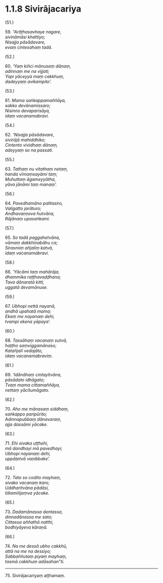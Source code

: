 

# 1.1.8 Sivirājacariya




(51.)

59\. _“Ariṭṭhasavhaye nagare,_  
_sivināmāsi khattiyo;_  
_Nisajja pāsādavare,_  
_evaṃ cintesahaṃ tadā._  


(52.)

60\. _‘Yaṃ kiñci mānusaṃ dānaṃ,_  
_adinnaṃ me na vijjati;_  
_Yopi yāceyya maṃ cakkhuṃ,_  
_dadeyyaṃ avikampito’._  


(53.)

61\. _Mama saṅkappamaññāya,_  
_sakko devānamissaro;_  
_Nisinno devaparisāya,_  
_idaṃ vacanamabravi._  


(54.)

62\. _‘Nisajja pāsādavare,_  
_sivirājā mahiddhiko;_  
_Cintento vividhaṃ dānaṃ,_  
_adeyyaṃ so na passati._  


(55.)

63\. _Tathaṃ nu vitathaṃ netaṃ,_  
_handa vīmaṃsayāmi taṃ;_  
_Muhuttaṃ āgameyyātha,_  
_yāva jānāmi taṃ manaṃ’._  


(56.)

64\. _Pavedhamāno palitasiro,_  
_Valigatto jarāturo;_  
_Andhavaṇṇova hutvāna,_  
_Rājānaṃ upasaṅkami._  


(57.)

65\. _So tadā paggahetvāna,_  
_vāmaṃ dakkhiṇabāhu ca;_  
_Sirasmiṃ añjaliṃ katvā,_  
_idaṃ vacanamabravi._  


(58.)

66\. _‘Yācāmi taṃ mahārāja,_  
_dhammika raṭṭhavaḍḍhana;_  
_Tava dānaratā kitti,_  
_uggatā devamānuse._  


(59.)

67\. _Ubhopi nettā nayanā,_  
_andhā upahatā mama;_  
_Ekaṃ me nayanaṃ dehi,_  
_tvampi ekena yāpaya’._  


(60.)

68\. _Tassāhaṃ vacanaṃ sutvā,_  
_haṭṭho saṃviggamānaso;_  
_Katañjalī vedajāto,_  
_idaṃ vacanamabraviṃ._  


(61.)

69\. _‘Idānāhaṃ cintayitvāna,_  
_pāsādato idhāgato;_  
_Tvaṃ mama cittamaññāya,_  
_nettaṃ yācitumāgato._  


(62.)

70\. _Aho me mānasaṃ siddhaṃ,_  
_saṅkappo paripūrito;_  
_Adinnapubbaṃ dānavaraṃ,_  
_ajja dassāmi yācake._  


(63.)

71\. _Ehi sivaka uṭṭhehi,_  
_mā dandhayi mā pavedhayi;_  
_Ubhopi nayanaṃ dehi,_  
_uppāṭetvā vaṇibbake’._  


(64.)

72\. _Tato so codito mayhaṃ,_  
_sivako vacanaṃ karo;_  
_Uddharitvāna pādāsi,_  
_tālamiñjaṃva yācake._  


(65.)

73\. _Dadamānassa dentassa,_  
_dinnadānassa me sato;_  
_Cittassa aññathā natthi,_  
_bodhiyāyeva kāraṇā._  


(66.)

74\. _Na me dessā ubho cakkhū,_  
_attā na me na dessiyo;_  
_Sabbaññutaṃ piyaṃ mayhaṃ,_  
_tasmā cakkhuṃ adāsahan”ti._  


---

75\. Sivirājacariyaṃ aṭṭhamaṃ.





